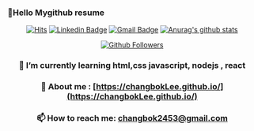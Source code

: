 ### 👋Hello Mygithub resume

  <div align=center>
	
[![Hits](https://hits.seeyoufarm.com/api/count/incr/badge.svg?url=https%3A%2F%2Fgithub.com%2Fcafemug)](https://github.com/changbokLee)
[![Linkedin Badge](https://img.shields.io/badge/-LinkedIn-blue?style=flat-square&logo=Linkedin&logoColor=white&link=https://www.linkedin.com/in/changbok-lee-b1542117b/)](https://www.linkedin.com/in/changbok-lee-b1542117b/)
[![Gmail Badge](https://img.shields.io/badge/-Gmail-d14836?style=flat-square&logo=Gmail&logoColor=white&link=mailto:changbok2453@gmail.com)](mailto:changbok2453@gmail.com)
   [![Anurag's github stats](https://github-readme-stats.vercel.app/api?username=changbokLee)](https://github.com/anuraghazra/github-readme-stats)



[![Github Followers](https://img.shields.io/github/followers/cafemug?color=06d6a0&label=Github%20Followers&style=for-the-badge)](https://github.com/changbokLee?tab=followers)


  
### 🌱 I’m currently learning html,css javascript, nodejs , react
### 💬 About me : [https://changbokLee.github.io/](https://changbokLee.github.io/)
### 📫 How to reach me: changbok2453@gmail.com

  </div>
